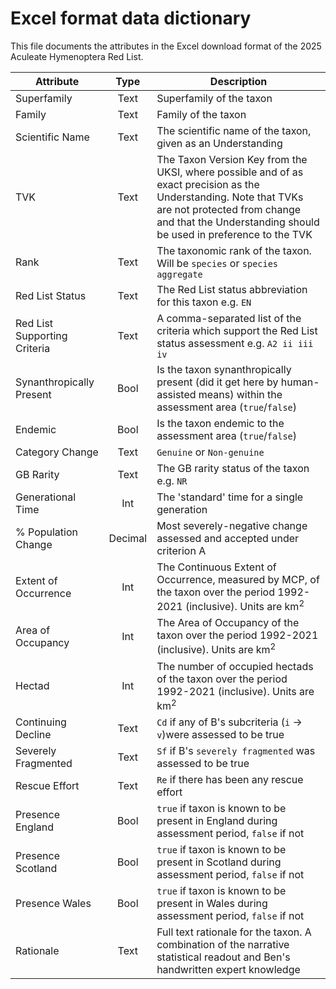 # Excel format data dictionary
This file documents the attributes in the Excel download format of the 2025 Aculeate Hymenoptera Red List.

|Attribute|Type|Description|
|---|:-:|---|
|Superfamily|Text|Superfamily of the taxon|
|Family|Text|Family of the taxon|
|Scientific Name|Text|The scientific name of the taxon, given as an Understanding|
|TVK|Text|The Taxon Version Key from the UKSI, where possible and of as exact precision as the Understanding. Note that TVKs are not protected from change and that the Understanding should be used in preference to the TVK|
|Rank|Text|The taxonomic rank of the taxon. Will be `species` or `species aggregate`|
|Red List Status|Text|The Red List status abbreviation for this taxon e.g. `EN`|
|Red List Supporting Criteria|Text|A comma-separated list of the criteria which support the Red List status assessment e.g. `A2 ii iii iv`|
|Synanthropically Present|Bool|Is the taxon synanthropically present (did it get here by human-assisted means) within the assessment area (`true`/`false`)|
|Endemic|Bool|Is the taxon endemic to the assessment area (`true`/`false`)|
|Category Change|Text|`Genuine` or `Non-genuine`|
|GB Rarity|Text|The GB rarity status of the taxon e.g. `NR`|
|Generational Time|Int|The 'standard' time for a single generation|
|% Population Change|Decimal|Most severely-negative change assessed and accepted under criterion A|
|Extent of Occurrence|Int|The Continuous Extent of Occurrence, measured by MCP, of the taxon over the period 1992-2021 (inclusive). Units are km<sup>2</sup>|
|Area of Occupancy|Int|The Area of Occupancy of the taxon over the period 1992-2021 (inclusive). Units are km<sup>2</sup>|
|Hectad|Int|The number of occupied hectads of the taxon over the period 1992-2021 (inclusive). Units are km<sup>2</sup>|
|Continuing Decline|Text|`Cd` if any of B's subcriteria (`i` -> `v`)were assessed to be true|
|Severely Fragmented|Text|`Sf` if B's `severely fragmented` was assessed to be true|
|Rescue Effort|Text|`Re` if there has been any rescue effort|
|Presence England|Bool|`true` if taxon is known to be present in England during assessment period, `false` if not|
|Presence Scotland|Bool|`true` if taxon is known to be present in Scotland during assessment period, `false` if not|
|Presence Wales|Bool|`true` if taxon is known to be present in Wales during assessment period, `false` if not|
|Rationale|Text|Full text rationale for the taxon. A combination of the narrative statistical readout and Ben's handwritten expert knowledge|